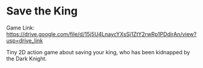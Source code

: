 # Save the King

Game Link: https://drive.google.com/file/d/15j5U4LnaycYXsSj1ZtY2rwRp1PDdirAn/view?usp=drive_link

Tiny 2D action game about saving your king, who has been kidnapped by the Dark Knight.
